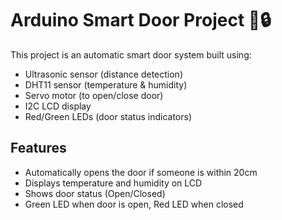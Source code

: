 
# Arduino Smart Door Project 🚪🔒

This project is an automatic smart door system built using:

- Ultrasonic sensor (distance detection)
- DHT11 sensor (temperature & humidity)
- Servo motor (to open/close door)
- I2C LCD display
- Red/Green LEDs (door status indicators)

## Features
- Automatically opens the door if someone is within 20cm
- Displays temperature and humidity on LCD
- Shows door status (Open/Closed)
- Green LED when door is open, Red LED when closed


